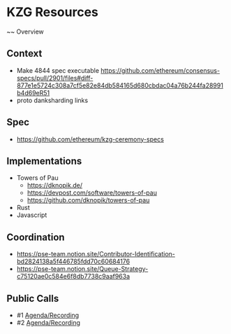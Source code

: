 # KZG Resources

~~ Overview

## Context
- Make 4844 spec executable https://github.com/ethereum/consensus-specs/pull/2901/files#diff-877e1e5724c308a7cf5e82e84db584165d680cbdac04a76b244fa28991b4d69eR51
- proto danksharding links

## Spec
- https://github.com/ethereum/kzg-ceremony-specs

## Implementations
- Towers of Pau
    - https://dknopik.de/
    - https://devpost.com/software/towers-of-pau
    - https://github.com/dknopik/towers-of-pau
- Rust
- Javascript

## Coordination
- https://pse-team.notion.site/Contributor-Identification-bd2824138a5f446785fdd70c60684176
- https://pse-team.notion.site/Queue-Strategy-c75120ae0c584e6f8db7738c9aaf963a

## Public Calls
- #1 [Agenda/Recording](https://github.com/ethereum/pm/issues/546)
- #2 [Agenda/Recording](https://github.com/ethereum/pm/issues/558)
